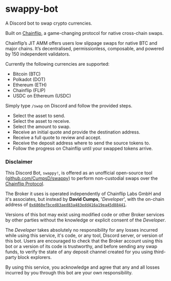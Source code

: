 # swappy-bot

A Discord bot to swap crypto currencies.

Built on [Chainflip](https://chainflip.io), a game-changing protocol for native cross-chain swaps.

Chainflip’s JIT AMM offers users low slippage swaps for native BTC and major chains. It’s decentralised, permissionless, composable, and powered by 150 independent validators.

Currently the following currencies are supported:

* Bitcoin (BTC)
* Polkadot (DOT)
* Ethereum (ETH)
* Chainflip (FLIP)
* USDC on Ethereum (USDC)

Simply type `/swap` on Discord and follow the provided steps.

* Select the asset to send.
* Select the asset to receive.
* Select the amount to swap.
* Receive an initial quote and provide the destination address.
* Receive a full quote to review and accept.
* Receive the deposit address where to send the source tokens to.
* Follow the progress on Chainflip until your swapped tokens arrive.

### Disclaimer

This Discord Bot, `swappy!`, is offered as an unofficial open-source tool ([github.com/CumpsD/swappy](https://github.com/CumpsD/swappy)) to perform non-custodial swaps over the [Chainflip Protocol](https://chainflip.io). 

The Broker it uses is operated independently of Chainflip Labs GmbH and it's associates, but instead by **David Cumps**, '_Developer_', with the on-chain address of [`0x6860efbced83aed83a483edd416a19ea45d88441`](https://etherscan.io/address/0x6860efbced83aed83a483edd416a19ea45d88441).

Versions of this bot may exist using modified code or other Broker services by other parties without the knowledge or explicit consent of the _Developer_.

The _Developer_ takes absolutely no responsibility for any losses incurred while using this service, it's code, or any tool, Discord server, or version of this bot. Users are encouraged to check that the Broker account using this bot or a version of its code is trustworthy, and before sending any swap funds, to verify the state of any deposit channel created for you using third-party block explorers.

By using this service, you acknowledge and agree that any and all losses incurred by you through this bot are your own responsibility.
